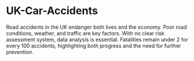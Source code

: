# UK-Car-Accidents
Road accidents in the UK endanger both lives and the economy. Poor road conditions, weather, and traffic are key factors. With no clear risk assessment system, data analysis is essential. Fatalities remain under 2 for every 100 accidents, highlighting both progress and the need for further prevention.
